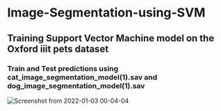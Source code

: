 # Image-Segmentation-using-SVM

## Training Support Vector Machine model on the Oxford iiit pets dataset 

### Train and Test predictions using cat_image_segmentation_model(1).sav and dog_image_segmentation_model(1).sav






![Screenshot from 2022-01-03 00-04-04](https://user-images.githubusercontent.com/78850085/147885924-59c81569-3f36-47db-9237-0295a1373812.png)

